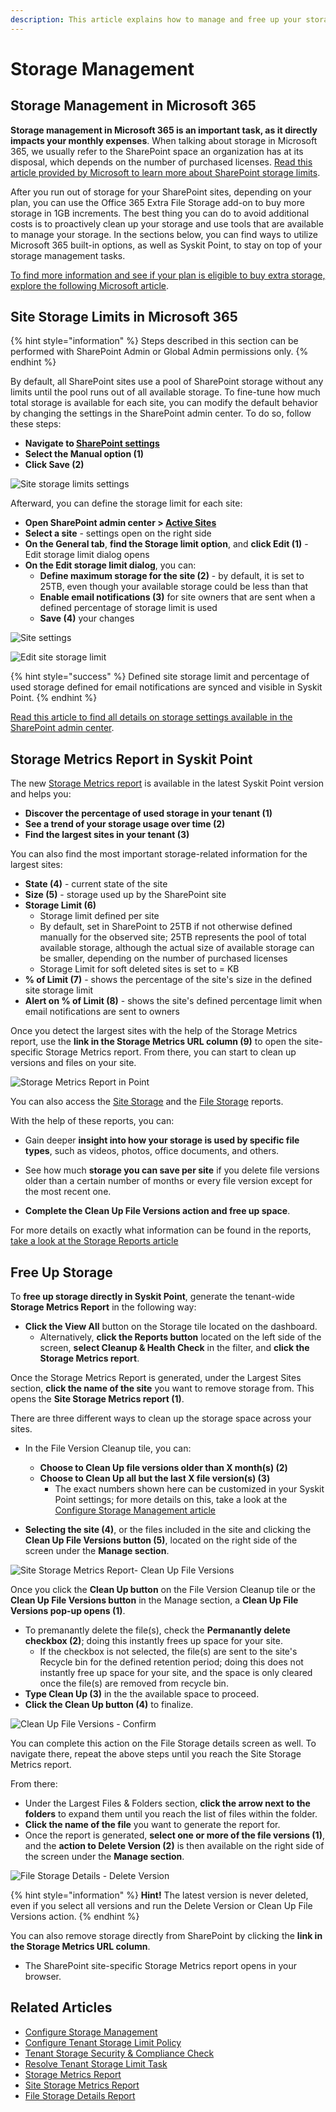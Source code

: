 ```yaml
---
description: This article explains how to manage and free up your storage on SharePoint sites.
---
```


# Storage Management

## Storage Management in Microsoft 365

**Storage management in Microsoft 365 is an important task, as it directly impacts your monthly expenses**. 
When talking about storage in Microsoft 365, we usually refer to the SharePoint space an organization has at its disposal, which depends on the number of purchased licenses.
[Read this article provided by Microsoft to learn more about SharePoint storage limits](https://learn.microsoft.com/en-us/office365/servicedescriptions/sharepoint-online-service-description/sharepoint-online-limits).

After you run out of storage for your SharePoint sites, depending on your plan, you can use the Office 365 Extra File Storage add-on to buy more storage in 1GB increments.
The best thing you can do to avoid additional costs is to proactively clean up your storage and use tools that are available to manage your storage.
In the sections below, you can find ways to utilize Microsoft 365 built-in options, as well as Syskit Point, to stay on top of your storage management tasks.

[To find more information and see if your plan is eligible to buy extra storage, explore the following Microsoft article](https://learn.microsoft.com/en-us/microsoft-365/commerce/add-storage-space?view=o365-worldwide).

## Site Storage Limits in Microsoft 365

{% hint style="information" %}
Steps described in this section can be performed with SharePoint Admin or Global Admin permissions only.
{% endhint %}

By default, all SharePoint sites use a pool of SharePoint storage without any limits until the pool runs out of all available storage. 
To fine-tune how much total storage is available for each site, you can modify the default behavior by changing the settings in the SharePoint admin center.
To do so, follow these steps: 
* **Navigate to [SharePoint settings](https://go.microsoft.com/fwlink/?linkid=2185220)**
* **Select the Manual option (1)**
* **Click Save (2)**

![Site storage limits settings](../../.gitbook/assets/optimize-storage-site-storage-limits.png)

Afterward, you can define the storage limit for each site:
* **Open SharePoint admin center > [Active Sites](https://go.microsoft.com/fwlink/?linkid=2185220)**
* **Select a site** - settings open on the right side
* **On the General tab**, **find the Storage limit option**, and **click Edit (1)** - Edit storage limit dialog opens
* **On the Edit storage limit dialog**, you can:
    * **Define maximum storage for the site (2)** - by default, it is set to 25TB, even though your available storage could be less than that
    * **Enable email notifications (3)** for site owners that are sent when a defined percentage of storage limit is used
    * **Save (4)** your changes

![Site settings](../../.gitbook/assets/optimize-storage-site-settings.png)

![Edit site storage limit](../../.gitbook/assets/optimize-storage-edit-site-storage-limit.png)

{% hint style="success" %}
Defined site storage limit and percentage of used storage defined for email notifications are synced and visible in Syskit Point.
{% endhint %}

[Read this article to find all details on storage settings available in the SharePoint admin center](https://learn.microsoft.com/en-us/sharepoint/manage-site-collection-storage-limits). 

## Storage Metrics Report in Syskit Point

The new [Storage Metrics report](../../reporting/cleanup-and-health-reports.md#storage-metrics) is available in the latest Syskit Point version and helps you:
* **Discover the percentage of used storage in your tenant (1)**
* **See a trend of your storage usage over time (2)**
* **Find the largest sites in your tenant (3)**

You can also find the most important storage-related information for the largest sites:
* **State (4)** - current state of the site 
* **Size (5)** - storage used up by the SharePoint site
* **Storage Limit (6)**
    * Storage limit defined per site
    * By default, set in SharePoint to 25TB if not otherwise defined manually for the observed site; 25TB represents the pool of total available storage, although the actual size of available storage can be smaller, depending on the number of purchased licenses
    * Storage Limit for soft deleted sites is set to = KB
* **% of Limit (7)** - shows the percentage of the site's size in the defined site storage limit
* **Alert on % of Limit (8)** - shows the site's defined percentage limit when email notifications are sent to owners

Once you detect the largest sites with the help of the Storage Metrics report, use the **link in the Storage Metrics URL column (9)** to open the site-specific Storage Metrics report. From there, you can start to clean up versions and files on your site.

![Storage Metrics Report in Point](../../.gitbook/assets/optimize-storage-storage-metrics-report-point.png)

You can also access the [Site Storage](../../reporting/storage-management/storage-reports.md#site-storage-metrics) and the [File Storage](../../reporting/storage-management/storage-reports.md#file-storage-details) reports.

With the help of these reports, you can:

 * Gain deeper **insight into how your storage is used by specific file types**, such as videos, photos, office documents, and others. 

 * See how much **storage you can save per site** if you delete file versions older than a certain number of months or every file version except for the most recent one. 

 * **Complete the Clean Up File Versions action and free up space**. 

For more details on exactly what information can be found in the reports, [take a look at the Storage Reports article](../../reporting/storage-management/storage-reports.md)

## Free Up Storage

To **free up storage directly in Syskit Point**, generate the tenant-wide **Storage Metrics Report** in the following way:
 
 * **Click the View All** button on the Storage tile located on the dashboard.
   * Alternatively, **click the Reports button** located on the left side of the screen, **select Cleanup & Health Check** in the filter, and **click the Storage Metrics report**.

Once the Storage Metrics Report is generated, under the Largest Sites section, **click the name of the site** you want to remove storage from. This opens the **Site Storage Metrics report (1)**. 

There are three different ways to clean up the storage space across your sites. 

 * In the File Version Cleanup tile, you can:
   * **Choose to Clean Up file versions older than X month(s) (2)**
   * **Choose to Clean Up all but the last X file version(s) (3)**
     * The exact numbers shown here can be customized in your Syskit Point settings; for more details on this, take a look at the [Configure Storage Management article](../../configuration/configure-storage-management.md)

  * **Selecting the site (4)**, or the files included in the site and clicking the **Clean Up File Versions button (5)**, located on the right side of the screen under the **Manage section**. 

![Site Storage Metrics Report- Clean Up File Versions](../../.gitbook/assets/optimize-storage-site-storage-metrics-report-cleanup.png)

Once you click the **Clean Up button** on the File Version Cleanup tile or the **Clean Up File Versions button** in the Manage section, a **Clean Up File Versions pop-up opens (1)**.
  * To premanantly delete the file(s), check the **Permanantly delete checkbox (2)**; doing this instantly frees up space for your site.
    * If the checkbox is not selected, the file(s) are sent to the site's Recycle bin for the defined retention period; doing this does not instantly free up space for your site, and the space is only cleared once the file(s) are removed from recycle bin. 
  * **Type Clean Up (3)** in the the available space to proceed.
  * **Click the Clean Up button (4)** to finalize.

![Clean Up File Versions - Confirm](../../.gitbook/assets/optimize-storage-site-storage-cleanup.png)

You can complete this action on the File Storage details screen as well. To navigate there, repeat the above steps until you reach the Site Storage Metrics report. 

From there:

 * Under the Largest Files & Folders section, **click the arrow next to the folders** to expand them until you reach the list of files within the folder.
 * **Click the name of the file** you want to generate the report for.
 * Once the report is generated, **select one or more of the file versions (1)**, and the **action to Delete Version (2)** is then available on the right side of the screen under the **Manage section**. 

![File Storage Details - Delete Version](../../.gitbook/assets/optimize-storage-file-storage-details-delete.png)

{% hint style="information" %}
**Hint!** The latest version is never deleted, even if you select all versions and run the Delete Version or Clean Up File Versions action.
{% endhint %}

You can also remove storage directly from SharePoint by clicking the **link in the Storage Metrics URL column**. 
  * The SharePoint site-specific Storage Metrics report opens in your browser.

## Related Articles

* [Configure Storage Management](../../configuration/configure-storage-management.md)
* [Configure Tenant Storage Limit Policy](../../governance-and-automation/automated-workflows/tenant-storage-admin.md)
* [Tenant Storage Security & Compliance Check](../../governance-and-automation/security-compliance-checks/tenant-storage.md)
* [Resolve Tenant Storage Limit Task](../../point-collaborators/resolve-governance-tasks/tenant-storage-limit.md)
* [Storage Metrics Report](../../reporting/storage-management/storage-reports.md#storage-metrics)
* [Site Storage Metrics Report](../../reporting/storage-management/storage-reports.md#site-storage-metrics)
* [File Storage Details Report](../../reporting/storage-management/storage-reports.md#file-storage-details)